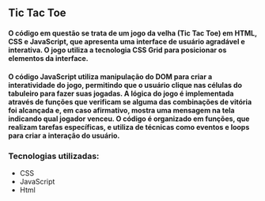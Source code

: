 ## Tic Tac Toe

#### O código em questão se trata de um jogo da velha (Tic Tac Toe) em HTML, CSS e JavaScript, que apresenta uma interface de usuário agradável e interativa. O jogo utiliza a tecnologia CSS Grid para posicionar os elementos da interface.

#### O código JavaScript utiliza manipulação do DOM para criar a interatividade do jogo, permitindo que o usuário clique nas células do tabuleiro para fazer suas jogadas. A lógica do jogo é implementada através de funções que verificam se alguma das combinações de vitória foi alcançada e, em caso afirmativo, mostra uma mensagem na tela indicando qual jogador venceu. O código é organizado em funções, que realizam tarefas específicas, e utiliza de técnicas como eventos e loops para criar a interação do usuário.

### Tecnologias utilizadas:
 - CSS
 - JavaScript
 - Html
